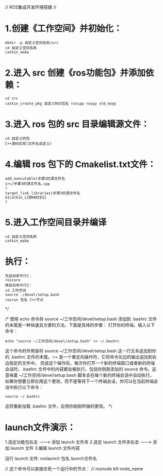 // ROS集成开发环境搭建 //

# 1.创建《工作空间》并初始化：
    mkdir -p 自定义空间名称/src
    cd 自定义空间名称
    catkin_make

# 2.进入 src 创建《ros功能包》并添加依赖：
    cd src
    catkin_create_pkg 自定义ROS包名 roscpp rospy std_msgs

# 3.进入 ros 包的 src 目录编辑源文件：
    cd 自定义的包
    C++源码实现(文件名自定义)

# 4.编辑 ros 包下的 Cmakelist.txt文件：
    add_executable(步骤3的源文件名
    src/步骤3的源文件名.cpp
    )
    target_link_libraries(步骤3的源文件名
    ${catkin_LIBRARIES}
    )

# 5.进入工作空间目录并编译
    cd 自定义空间名称
    catkin_make

# 执行：
    先启动命令行1：
    roscore
    再启动命令行2：
    cd 工作空间
    source ./devel/setup.bash
    rosrun 包名 C++节点
*/



/*
使用 echo 命令将 source ~/工作空间/devel/setup.bash 添加到 .bashrc 文件的末尾是一种快速且方便的方法。下面是具体的步骤：
打开你的终端，输入以下命令：

    echo "source ~/工作空间/devel/setup.bash" >> ~/.bashrc

这个命令的作用是将 source ~/工作空间/devel/setup.bash 这一行文本追加到你的 .bashrc 文件的末尾。>> 是一个重定向操作符，它将命令左边的输出追加到右边指定的文件中。
完成这个操作后，每次你打开一个新的终端窗口或者新的终端会话时，.bashrc 文件中的内容都会被执行，包括你刚刚添加的 source 命令。这意味着 ~/工作空间/devel/setup.bash 脚本会在每个新的终端会话中自动执行。
如果你想要立即应用这个更改，而不是等待下一个终端会话，你可以在当前终端会话中执行以下命令：

    source ~/.bashrc

这将重新加载 .bashrc 文件，应用你刚刚所做的更改。
*/


# launch文件演示：

1.选定功能包右击 ---> 添加 launch 文件夹
2.选定 launch 文件夹右击 ---> 添加 launch 文件
3.编辑 launch 文件内容

运行 launch 文件:
    roslaunch 包名 launch文件名

// 这个命令可以直接杀死一个运行中的节点：
// rosnode kill node_name


